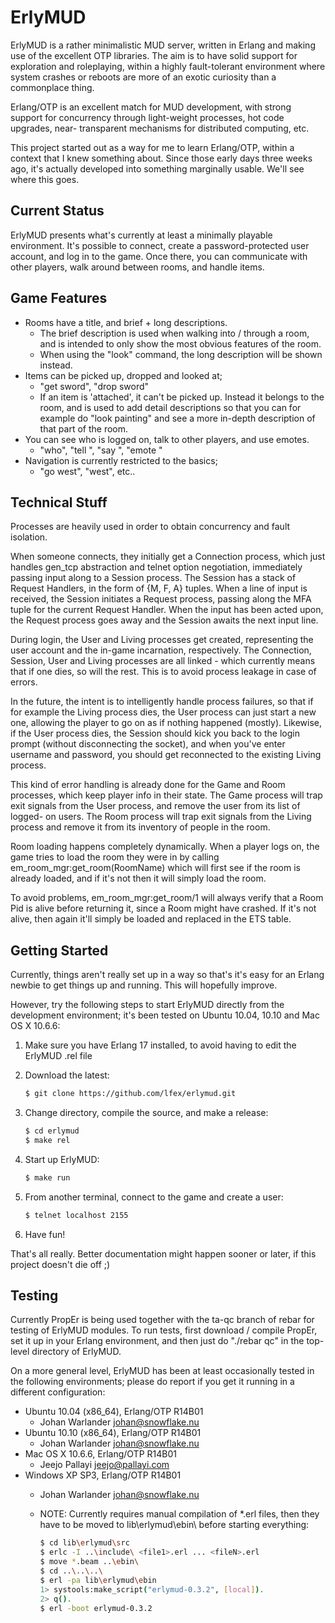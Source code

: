# ErlyMUD

ErlyMUD is a rather minimalistic MUD server, written in Erlang and making
use of the excellent OTP libraries. The aim is to have solid support for
exploration and roleplaying, within a highly fault-tolerant environment
where system crashes or reboots are more of an exotic curiosity than a
commonplace thing.

Erlang/OTP is an excellent match for MUD development, with strong support
for concurrency through light-weight processes, hot code upgrades, near-
transparent mechanisms for distributed computing, etc.

This project started out as a way for me to learn Erlang/OTP, within a
context that I knew something about. Since those early days three weeks
ago, it's actually developed into something marginally usable. We'll see
where this goes.

## Current Status

ErlyMUD presents what's currently at least a minimally playable environment.
It's possible to connect, create a password-protected user account, and log
in to the game. Once there, you can communicate with other players, walk
around between rooms, and handle items.

## Game Features

  * Rooms have a title, and brief + long descriptions.
    * The brief description is used when walking into / through a room,
      and is intended to only show the most obvious features of the room.
    * When using the "look" command, the long description will be shown
      instead.
  * Items can be picked up, dropped and looked at;
    * "get sword", "drop sword"
    * If an item is 'attached', it can't be picked up. Instead it belongs to
      the room, and is used to add detail descriptions so that you can for
      example do "look painting" and see a more in-depth description of that
      part of the room.
  * You can see who is logged on, talk to other players, and use emotes.
    * "who", "tell <who> <what>", "say <something>", "emote <something>"
  * Navigation is currently restricted to the basics;
    * "go west", "west", etc..

## Technical Stuff

Processes are heavily used in order to obtain concurrency and fault
isolation.

When someone connects, they initially get a Connection process, which just
handles gen_tcp abstraction and telnet option negotiation, immediately
passing input along to a Session process. The Session has a stack of Request
Handlers, in the form of {M, F, A} tuples. When a line of input is received,
the Session initiates a Request process, passing along the MFA tuple for the
current Request Handler. When the input has been acted upon, the Request
process goes away and the Session awaits the next input line.

During login, the User and Living processes get created, representing the
user account and the in-game incarnation, respectively. The Connection,
Session, User and Living processes are all linked - which currently means
that if one dies, so will the rest. This is to avoid process leakage in case
of errors.

In the future, the intent is to intelligently handle process failures, so
that if for example the Living process dies, the User process can just start
a new one, allowing the player to go on as if nothing happened (mostly).
Likewise, if the User process dies, the Session should kick you back to the
login prompt (without disconnecting the socket), and when you've enter
username and password, you should get reconnected to the existing Living
process.

This kind of error handling is already done for the Game and Room processes,
which keep player info in their state. The Game process will trap exit
signals from the User process, and remove the user from its list of logged-
on users. The Room process will trap exit signals from the Living process
and remove it from its inventory of people in the room.

Room loading happens completely dynamically. When a player logs on, the game
tries to load the room they were in by calling em_room_mgr:get_room(RoomName)
which will first see if the room is already loaded, and if it's not then it
will simply load the room.

To avoid problems, em_room_mgr:get_room/1 will always verify that a Room Pid
is alive before returning it, since a Room might have crashed. If it's not
alive, then again it'll simply be loaded and replaced in the ETS table.

## Getting Started

Currently, things aren't really set up in a way so that's it's easy for an
Erlang newbie to get things up and running. This will hopefully improve.

However, try the following steps to start ErlyMUD directly from the
development environment; it's been tested on Ubuntu 10.04, 10.10 and
Mac OS X 10.6.6:

  1. Make sure you have Erlang 17 installed, to avoid having to edit
     the ErlyMUD .rel file
  1. Download the latest:

     ```sh
     $ git clone https://github.com/lfex/erlymud.git
     ```

  1. Change directory, compile the source, and make a release:

     ```sh
     $ cd erlymud
     $ make rel
     ```

  1. Start up ErlyMUD:

     ```sh
     $ make run
     ```

  1. From another terminal, connect to the game and create a user:

     ```sh
     $ telnet localhost 2155
     ```

  1. Have fun!

That's all really. Better documentation might happen sooner or later,
if this project doesn't die off ;)


## Testing

Currently PropEr is being used together with the ta-qc branch of rebar for
testing of ErlyMUD modules. To run tests, first download / compile PropEr,
set it up in your Erlang environment, and then just do "./rebar qc" in the
top-level directory of ErlyMUD.

On a more general level, ErlyMUD has been at least occasionally tested in the
following environments; please do report if you get it running in a different
configuration:

  * Ubuntu 10.04 (x86_64), Erlang/OTP R14B01
    * Johan Warlander <johan@snowflake.nu>
  * Ubuntu 10.10 (x86_64), Erlang/OTP R14B01
    * Johan Warlander <johan@snowflake.nu>
  * Mac OS X 10.6.6, Erlang/OTP R14B01
    * Jeejo Pallayi <jeejo@pallayi.com>
  * Windows XP SP3, Erlang/OTP R14B01
    * Johan Warlander <johan@snowflake.nu>
    * NOTE: Currently requires manual compilation of *.erl files,
            then they have to be moved to lib\erlymud\ebin\ before
            starting everything:

        ```sh
        $ cd lib\erlymud\src
        $ erlc -I ..\include\ <file1>.erl ... <fileN>.erl
        $ move *.beam ..\ebin\
        $ cd ..\..\..\
        $ erl -pa lib\erlymud\ebin
        1> systools:make_script("erlymud-0.3.2", [local]).
        2> q().
        $ erl -boot erlymud-0.3.2
        ```
